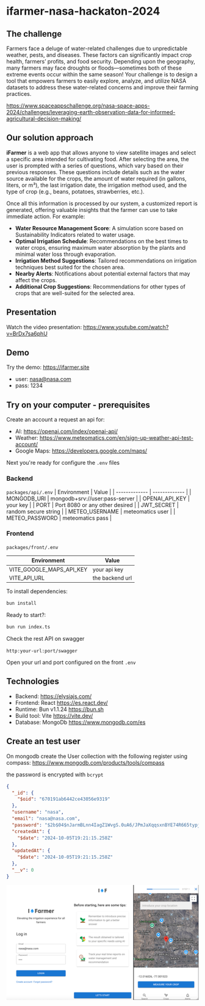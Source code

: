 # ifarmer-nasa-hackaton-2024

## The challenge
Farmers face a deluge of water-related challenges due to unpredictable weather, pests, and diseases. These factors can significantly impact crop health, farmers’ profits, and food security. Depending upon the geography, many farmers may face droughts or floods—sometimes both of these extreme events occur within the same season! Your challenge is to design a tool that empowers farmers to easily explore, analyze, and utilize NASA datasets to address these water-related concerns and improve their farming practices.

https://www.spaceappschallenge.org/nasa-space-apps-2024/challenges/leveraging-earth-observation-data-for-informed-agricultural-decision-making/

## Our solution approach
**iFarmer** is a web app that allows anyone to view satellite images and select a specific area intended for cultivating food. After selecting the area, the user is prompted with a series of questions, which vary based on their previous responses. These questions include details such as the water source available for the crops, the amount of water required (in gallons, liters, or m³), the last irrigation date, the irrigation method used, and the type of crop (e.g., beans, potatoes, strawberries, etc.).

Once all this information is processed by our system, a customized report is generated, offering valuable insights that the farmer can use to take immediate action. For example:

- **Water Resource Management Score**: A simulation score based on Sustainability Indicators related to water usage.
- **Optimal Irrigation Schedule**: Recommendations on the best times to water crops, ensuring maximum water absorption by the plants and minimal water loss through evaporation.
- **Irrigation Method Suggestions**: Tailored recommendations on irrigation techniques best suited for the chosen area.
- **Nearby Alerts**: Notifications about potential external factors that may affect the crops.
- **Additional Crop Suggestions**: Recommendations for other types of crops that are well-suited for the selected area.

## Presentation
Watch the video presentation: https://www.youtube.com/watch?v=BrDx7sa6phU

## Demo
Try the demo: https://ifarmer.site
- user: nasa@nasa.com
- pass: 1234

## Try on your computer - prerequisites
Create an account a request an api for:
- AI: https://openai.com/index/openai-api/
- Weather: https://www.meteomatics.com/en/sign-up-weather-api-test-account/
- Google Maps: https://developers.google.com/maps/

Next you're ready for configure the `.env` files

### Backend
`packages/api/.env`
| Environment   | Value         |
| ------------- | ------------- |
| MONGODB_URI  | mongodb+srv://user:pass-server  |
| OPENAI_API_KEY  | your key  |
| PORT  | Port 8080 or any other desired  |
| JWT_SECRET  | random secure string  |
| METEO_USERNAME  | meteomatics user  |
| METEO_PASSWORD  | meteomatics pass  |

### Frontend
`packages/front/.env`

| Environment   | Value         |
| ------------- | ------------- |
| VITE_GOOGLE_MAPS_API_KEY  | your api key  |
| VITE_API_URL  | the backend url  |


To install dependencies:

```bash
bun install
```

Ready to start?:

```bash
bun run index.ts
```

Check the rest API on swagger 

`http:your-url:port/swagger`

Open your url and port configured on the front `.env`

## Technologies

- Backend: https://elysiajs.com/ 
- Frontend: React https://es.react.dev/
- Runtime: Bun v1.1.24 https://bun.sh
- Build tool: Vite https://vite.dev/
- Database: MongoDb https://www.mongodb.com/es

## Create an test user
On mongodb create the User collection with the following register using compass: https://www.mongodb.com/products/tools/compass

the password is encrypted with `bcrypt`

```json
{
  "_id": {
    "$oid": "670191ab6442ce43056e9319"
  },
  "username": "nasa",
  "email": "nasa@nasa.com",
  "password": "$2b$04$nJarmBLnn4IagZ1WvgS.0uA6/JPmJaXqqsxnBYE74R665typjnxAO",
  "createdAt": {
    "$date": "2024-10-05T19:21:15.258Z"
  },
  "updatedAt": {
    "$date": "2024-10-05T19:21:15.258Z"
  },
  "__v": 0
}
```

![alt text](docs/img/screens.png "App screens")